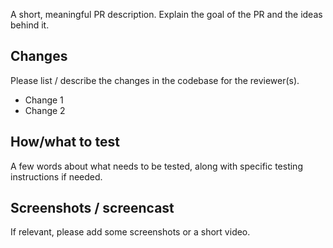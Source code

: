 A short, meaningful PR description. Explain the goal of the PR and the ideas behind it.

## Changes

Please list / describe the changes in the codebase for the reviewer(s).

- Change 1
- Change 2

## How/what to test

A few words about what needs to be tested, along with specific testing instructions if needed.

## Screenshots / screencast

If relevant, please add some screenshots or a short video.